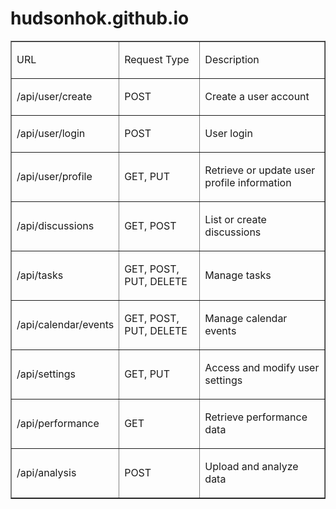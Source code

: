 # hudsonhok.github.io

<table border="1" cellspacing="1" cellpadding="1">
	<tbody>
		<tr>
			<td>
				<p><span style="font-weight: 400;">URL</span></p>
			</td>
			<td>
				<p><span style="font-weight: 400;">Request Type</span></p>
			</td>
			<td>
				<p><span style="font-weight: 400;">Description</span></p>
			</td>
		</tr>
		<tr>
			<td>
				<p><span style="font-weight: 400;">/api/user/create</span></p>
			</td>
			<td>
				<p><span style="font-weight: 400;">POST</span></p>
			</td>
			<td>
				<p><span style="font-weight: 400;">Create a user account</span></p>
			</td>
		</tr>
		<tr>
			<td>
				<p><span style="font-weight: 400;">/api/user/login</span></p>
			</td>
			<td>
				<p><span style="font-weight: 400;">POST</span></p>
			</td>
			<td>
				<p><span style="font-weight: 400;">User login</span></p>
			</td>
		</tr>
		<tr>
			<td>
				<p><span style="font-weight: 400;">/api/user/profile</span></p>
			</td>
			<td>
				<p><span style="font-weight: 400;">GET, PUT</span></p>
			</td>
			<td>
				<p><span style="font-weight: 400;">Retrieve or update user profile information</span></p>
			</td>
		</tr>
		<tr>
			<td>
				<p><span style="font-weight: 400;">/api/discussions</span></p>
			</td>
			<td>
				<p><span style="font-weight: 400;">GET, POST</span></p>
			</td>
			<td>
				<p><span style="font-weight: 400;">List or create discussions</span></p>
			</td>
		</tr>
		<tr>
			<td>
				<p><span style="font-weight: 400;">/api/tasks</span></p>
			</td>
			<td>
				<p><span style="font-weight: 400;">GET, POST, PUT, DELETE</span></p>
			</td>
			<td>
				<p><span style="font-weight: 400;">Manage tasks</span></p>
			</td>
		</tr>
		<tr>
			<td>
				<p><span style="font-weight: 400;">/api/calendar/events</span></p>
			</td>
			<td>
				<p><span style="font-weight: 400;">GET, POST, PUT, DELETE</span></p>
			</td>
			<td>
				<p><span style="font-weight: 400;">Manage calendar events</span></p>
			</td>
		</tr>
		<tr>
			<td>
				<p><span style="font-weight: 400;">/api/settings</span></p>
			</td>
			<td>
				<p><span style="font-weight: 400;">GET, PUT</span></p>
			</td>
			<td>
				<p><span style="font-weight: 400;">Access and modify user settings</span></p>
			</td>
		</tr>
		<tr>
			<td>
				<p><span style="font-weight: 400;">/api/performance</span></p>
			</td>
			<td>
				<p><span style="font-weight: 400;">GET</span></p>
			</td>
			<td>
				<p><span style="font-weight: 400;">Retrieve performance data</span></p>
			</td>
		</tr>
		<tr>
			<td>
				<p><span style="font-weight: 400;">/api/analysis</span></p>
			</td>
			<td>
				<p><span style="font-weight: 400;">POST</span></p>
			</td>
			<td>
				<p><span style="font-weight: 400;">Upload and analyze data</span></p>
			</td>
		</tr>
	</tbody>
</table>
<p>&nbsp;</p>
